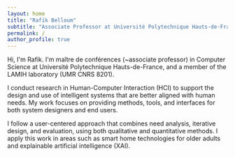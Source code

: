 ```yaml
---
layout: home
title: "Rafik Belloum"
subtitle: "Associate Professor at Université Polytechnique Hauts-de-France · LAMIH UMR CNRS 8201"
permalink: /
author_profile: true
---
```



Hi, I'm Rafik. I'm maître de conférences (~associate professor) in Computer Science at Université Polytechnique Hauts-de-France, and a member of the LAMIH laboratory (UMR CNRS 8201).

I conduct research in Human-Computer Interaction (HCI) to support the design and use of intelligent systems that are better aligned with human needs. My work focuses on providing methods, tools, and interfaces for both system designers and end users.

I follow a user-centered approach that combines need analysis, iterative design, and evaluation, using both qualitative and quantitative methods. I apply this work in areas such as smart home technologies for older adults and explainable artificial intelligence (XAI).
